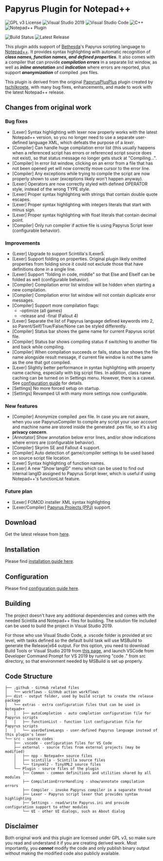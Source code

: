 # Papyrus Plugin for Notepad++
![GPL v3 License](https://img.shields.io/badge/License-GPL%20v3-blue)
![Visual Studio 2019](https://img.shields.io/badge/Visual%20Studio-2019-blue?logo=visual-studio)
![Visual Studio Code](https://img.shields.io/badge/Visual%20Studio%20Code-grey?logo=visual-studio-code)
![C++](https://img.shields.io/badge/c++-blue.svg?&logo=c%2B%2B)
![Notepad++ Plugin](https://img.shields.io/badge/Notepad++-Plugin-blue.svg?&logo=notepad%2B%2B)

![Build Status](https://github.com/blu3mania/PapyrusPlusPlus/workflows/Build/badge.svg?branch=master)
![Latest Release](https://img.shields.io/github/v/release/blu3mania/npp-papyrus)

This plugin adds support of [Bethesda](https://bethesdagamestudios.com/)'s Papyrus scripting language to
[Notepad++](https://notepad-plus-plus.org/).
It provides syntax highlighting with automatic recognition of ***class names, function names, and defined
properties***.
It also comes with a compiler that can provide ***compilation errors*** in a separate list window, as well
as ***inline annotation*** and ***indication*** where errors are reported, plus support ***anonymization***
of compiled .pex files.

This plugin is derived from the original [PapyrusPlusPlus](https://github.com/tschilkroete/PapyrusPlusPlus)
plugin created by [tschilkroete](https://www.nexusmods.com/skyrim/users/20418429), with many bug fixes,
enhancements, and made to work with the latest Notepad++ release.


## Changes from original work
### Bug fixes
- [Lexer] Syntax highlighting with lexer now properly works with the latest Notepad++ version, so you no
  longer need to use a separate user-defined language XML, which defeats the purpose of a *lexer*.
- [Compiler] Can handle huge compilation error list (this usually happens when a referenced script has errors
  or referenced script source does not exist), so that status message no longer gets stuck at "Compiling...".
- [Compiler] In error list window, clicking on an error from a file that has not been opened yet will now
  correctly move cursor to the error line.
- [Compiler] Any exceptions while trying to compile the script are now properly shown to user (exceptions
  likely won't happen anyway).
- [Lexer] Operators are now correctly styled with defined OPERATOR style, instead of the wrong TYPE style.
- [Lexer] Proper syntax highlighting with strings that contain double quote escapes.
- [Lexer] Proper syntax highlighting with integers literals that start with minus sign.
- [Lexer] Proper syntax highlighting with float literals that contain decimal point.
- [Compiler] Only run compiler if active file is using Papyrus Script lexer (configurable behavior).

### Improvements
- {Lexer] Upgrade to support Scintilla's ILexer5.
- [Lexer] Support folding on properties. Original plugin likely omitted properties from folding since it could
  not exclude those that have definitions done in a single line.
- [Lexer] Support "folding in code, middle" so that Else and ElseIf can be folded as well (configurable
  behavior).
- [Compiler] Compilation error list window will be hidden when starting a new compilation.
- [Compiler] Compilation error list window will not contain duplicate error messages.
- [Compiler] Support more compilation flags:
  - -optimize (all games)
  - -release and -final (Fallout 4)
- [Lexer] Separate the list of Papyrus language defined keywords into 2, so Parent/Self/True/False/None can be
  styled differently.
- [Compiler] Status bar shows the game name for current Papyrus script file.
- [Compiler] Status bar shows compiling status if switching to another file and back while compiling.
- [Compiler] When compilation succeeds or fails, status bar shows the file name alongside result message, if
  current file window is not the same as the one that got compiled.
- [Lexer] Slightly better performance in syntax highlighting with property name caching, especially with big
  script files. In addition, class name caching can be turned on in Settings menu. However, there is a caveat.
  See [configuration guide](Configuration.md#class-names-caching) for details.
- [Settings] No more forced setup on startup.
- [Settings] Revamped UI with many more settings now configurable.

### New features
- [Compiler] Anonymize compiled .pex file. In case you are not aware, when you use PapyrusCompiler to compile
  any script your user account and machine name are stored inside the generated .pex file, so it's a big
  **privacy concern**.
- [Annotator] Show annotation below error lines, and/or show indications where errors are (configurable
  behavior).
- [Compiler] Skyrim SE and Fallout 4 support.
- [Compiler] Auto detection of game/compiler settings to be used based on source script file location.
- [Lexer] Syntax highlighting of function names.
- [Lexer] A new "Show langID" menu which can be used to find out internal langID assigned to Papyrus Script
  lexer, which is useful if using Notepad++'s functionList feature.

### Future plan
- [Lexer] FOMOD installer XML syntax highlighting
- [Lexer/Compiler] [Papyrus Projects (PPJ)](https://www.creationkit.com/fallout4/index.php?title=Papyrus_Projects)
  support.


## Download
Get the latest release from [here](https://github.com/blu3mania/npp-papyrus/releases/latest).


## Installation
Please find [installation guide here](Installation.md).


## Configuration
Please find [configuration guide here](Configuration.md).


## Building
The project doesn't have any additional dependencies and comes with the needed Scintilla and Notepad++ files
for building. The solution file included can be used to build the project in Visual Studio 2019.

For those who use Visual Studio Code, a .vscode folder is provided at src level, with tasks defined so the
default build task will use MSBuild to generate the Release|x64 output. For this option, you need to download
Build Tools or Visual Studio 2019 from [this page](https://visualstudio.microsoft.com/downloads/), and launch
VSCode from Developer Command Prompt for VS 2019 by running "code ." from src directory, so that environment
needed by MSBuild is set up properly.


## Code Structure
```
├── .github - GitHub related files
│   └── workflows - GitHub action workflows
├── dist - output folder, used by build script to create the release package
│   └── extras - extra configuration files that can be used in Notepad++
│   │   ├── autoCompletion - auto completion configuration file for Papyrus scripts
│   │   ├── functionList - function list configuration file for Papyrus scripts
│   │   └── userDefineLangs - user-defined Papyrus language instead of this plugin's lexer
└── src - source codes
    ├── .vscode - configuration files for VS Code
    ├── external - source files from external projects (may be modified)
    │   ├── npp - Notepad++ source files
    │   ├── scintilla - Scintilla source files
    │   └── tinyxml2 - TinyXML2 source files
    └── Plugin - source files of the plugin
        ├── Common - common definitions and utilities shared by all modules
        ├── CompilationErrorHandling - show/annotate compilation errors
        ├── Compiler - invoke Papyrus compiler in a separate thread
        ├── Lexer - Papyrus script lexer that provides syntax highlighting
        ├── Settings - read/write Papyrus.ini and provide configuration support to other modules
        └── UI - other UI dialogs, such as About dialog
```


## Disclaimer
Both original work and this plugin are licensed under GPL v3, so make sure you read and understand it if you
are creating derived work. Most importantly, you ***cannot*** modify the code and only publish binary output
without making the modified code also publicly available.
